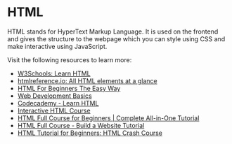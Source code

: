 # HTML

HTML stands for HyperText Markup Language. It is used on the frontend and gives the structure to the webpage which you can style using CSS and make interactive using JavaScript.

Visit the following resources to learn more:

- [W3Schools: Learn HTML](https://www.w3schools.com/html/html_intro.asp)
- [htmlreference.io: All HTML elements at a glance](https://htmlreference.io/)
- [HTML For Beginners The Easy Way](https://html.com)
- [Web Development Basics](https://www.internetingishard.com/html-and-css/)
- [Codecademy - Learn HTML](https://www.codecademy.com/learn/learn-html)
- [Interactive HTML Course](https://github.com/denysdovhan/learnyouhtml)
- [HTML Full Course for Beginners | Complete All-in-One Tutorial ](https://youtu.be/mJgBOIoGihA)
- [HTML Full Course - Build a Website Tutorial](https://www.youtube.com/watch?v=pQN-pnXPaVg)
- [HTML Tutorial for Beginners: HTML Crash Course](https://www.youtube.com/watch?v=qz0aGYrrlhU)
